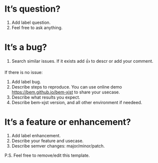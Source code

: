 # It’s question?

1. Add label question.
2. Feel free to ask anything.

# It’s a bug?

1. Search similar issues. If it exists add :+1: to descr or add your comment.

If there is no issue:

1. Add label bug.
2. Describe steps to reproduce. You can use online demo https://bem.github.io/bem-xjst to share your usecase.
3. Describe what results you expect.
4. Describe bem-xjst version, and all other environment if needeed.

# It’s a feature or enhancement?

1. Add label enhancement.
2. Describe your feature and usecase.
3. Describe semver changes: major/minor/patch.


P.S. Feel free to remove/edit this template.
